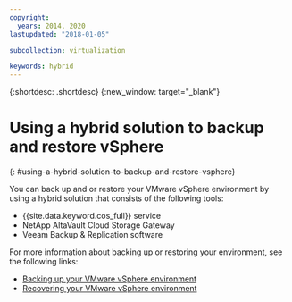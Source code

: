 ```yaml
---
copyright:
  years: 2014, 2020
lastupdated: "2018-01-05"

subcollection: virtualization

keywords: hybrid
---
```

{:shortdesc: .shortdesc}
{:new_window: target="_blank"}

# Using a hybrid solution to backup and restore vSphere
{: #using-a-hybrid-solution-to-backup-and-restore-vsphere}


You can back up and or restore your VMware vSphere environment by using a hybrid solution that consists of the following tools:

* {{site.data.keyword.cos_full}} service
* NetApp AltaVault Cloud Storage Gateway
* Veeam Backup & Replication software

For more information about backing up or restoring your environment, see the following links:

* [Backing up your VMware vSphere environment](/docs/virtualization?topic=virtualization-backing-up-your-vmware-vsphere-environment-by-using-veeam)
* [Recovering your VMware vSphere environment](/docs/virtualization?topic=virtualization-recovering-your-vmware-vsphere-environment)
